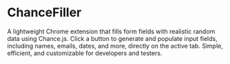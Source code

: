 # ChanceFiller
A lightweight Chrome extension that fills form fields with realistic random data using Chance.js. Click a button to generate and populate input fields, including names, emails, dates, and more, directly on the active tab. Simple, efficient, and customizable for developers and testers.
